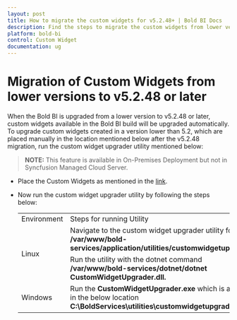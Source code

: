 ```yaml
---
layout: post
title: How to migrate the custom widgets for v5.2.48+ | Bold BI Docs
description: Find the steps to migrate the custom widgets from lower versions to Bold BI v5.2.48 or later using the custom widget upgrader utility is available in Bold BI.
platform: bold-bi
control: Custom Widget
documentation: ug
---
```


# Migration of Custom Widgets from lower versions to v5.2.48 or later

When the Bold BI is upgraded from a lower version to v5.2.48 or later, custom widgets available in the Bold BI build will be upgraded automatically. To upgrade custom widgets created in a version lower than 5.2, which are placed manually in the location mentioned below after the v5.2.48 migration, run the custom widget upgrader utility mentioned below:

> **NOTE:** This feature is available in On-Premises Deployment but not in Syncfusion Managed Cloud Server.

* Place the Custom Widgets as mentioned in the <a href="/visualizing-data/visualization-widgets/custom-widget/v4.2.68-or-later/#importing-widget-in-designer">link</a>.

* Now run the custom widget upgrader utility by following the steps below:
  <table>
        <tr>
        <td>Environment</td>
        <td>Steps for running Utility</td>
        </tr>
        <tr>
          <td rowspan="2">Linux</td>
          <td>Navigate to the custom widget upgrader utility folder <b>cd /var/www/bold-services/application/utilities/customwidgetupgrader/. </b></td>
        </tr>
         <tr>
           <td>Run the utility with the dotnet command <b>/var/www/bold-services/dotnet/dotnet CustomWidgetUpgrader.dll.</b></td>
         </tr>
         <tr>
           <td>Windows</td>
           <td>Run the <b>CustomWidgetUpgrader.exe</b> which is available in the below location <b>C:\BoldServices\utilities\customwidgetupgrader\.</b> </td>
         </tr>
    </table>